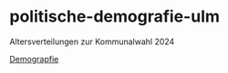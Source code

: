 # politische-demografie-ulm

Altersverteilungen zur Kommunalwahl 2024

[Demograpfie](https://www.bpb.de/kurz-knapp/lexika/das-junge-politik-lexikon/320066/demografie)
